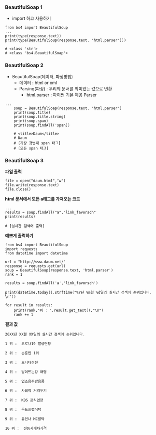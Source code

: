 ### BeautifulSoap 1
- import 하고 사용하기
```
from bs4 import BeautifulSoup
...
print(type(response.text))
print(type(BeautifulSoup(response.text, 'html.parser')))

# <class 'str'>
# <class 'bs4.BeautifulSoap'>
```

### BeautifulSoap 2

 - BeautifulSoap(데이터, 파싱방법)
    - 데이터 : html or xml
    - Parsing(파싱) : 우리의 문서를 의미있는 값으로 변환
        - html.parser : 파이썬 기본 제공 Parser
```
...
    soup = BeautifulSoap(response.text, 'html.parser')
    print(soup.title)
    print(soup.title.string)
    print(soup.span)
    print(soup.findAll('span))

    # <title>Daum</title>
    # Daum
    # [가장 첫번째 span 태그]
    # [모든 span 태그]
```

### BeautifulSoap 3
**파일 출력**
```
file = open("daum.html","w")
file.write(response.text)
file.close()
```

**html 문서에서 모든 a태그를 가져오는 코드**
```
...
results = soup.findAll("a","link_favorsch"
print(results)

# [실시간 검색어 출력]
```

**예쁘게 출력하기**
```
from bs4 import BeautifulSoup
import requests
from datetime import datetime

url = "http://www.daum.net/"
response = requests.get(url)
soup = BeautifulSoup(response.text, 'html.parser')
rank = 1

results = soup.findAll('a','link_favorsch')

print(datetime.today().strftime("%Y년 %m월 %d일의 실시간 검색어 순위입니다. \n"))

for result in results:
    print(rank,"위 : ",result.get_text(),"\n")
    rank += 1
```

**결과 값**
```
20XX년 XX월 XX일의 실시간 검색어 순위입니다.

1 위 :  코로나19 발생현황

2 위 :  손흥민 1위

3 위 :  모니터추천

4 위 :  달이뜨는강 해명

5 위 :  업소용주방용품

6 위 :  사회적 거리두기

7 위 :  KBS 공식입장

8 위 :  우드슬랩식탁

9 위 :  유인나 MC발탁

10 위 :  전동지게차가격
```
